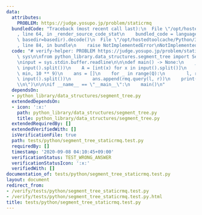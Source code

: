 ```yaml
---
data:
  attributes:
    PROBLEM: https://judge.yosupo.jp/problem/staticrmq
  bundledCode: "Traceback (most recent call last):\n  File \"/opt/hostedtoolcache/Python/3.8.5/x64/lib/python3.8/site-packages/onlinejudge_verify/documentation/build.py\"\
    , line 64, in _render_source_code_stat\n    bundled_code = language.bundle(stat.path,\
    \ basedir=basedir).decode()\n  File \"/opt/hostedtoolcache/Python/3.8.5/x64/lib/python3.8/site-packages/onlinejudge_verify/languages/python.py\"\
    , line 84, in bundle\n    raise NotImplementedError\nNotImplementedError\n"
  code: "# verify-helper: PROBLEM https://judge.yosupo.jp/problem/staticrmq\nimport\
    \ sys\n\nfrom python_library.data_structures.segment_tree import SegmentTree\n\
    \ninput = sys.stdin.buffer.readline\n\n\ndef main() -> None:\n    _, Q = map(int,\
    \ input().split())\n    A = [int(x) for x in input().split()]\n    rmq = SegmentTree.create_from_array(A,\
    \ min, 10 ** 9)\n    ans = []\n    for _ in range(Q):\n        l, r = map(int,\
    \ input().split())\n        ans.append(rmq.query(l, r))\n    print(*ans, sep=\"\
    \\n\")\n\n\nif __name__ == \"__main__\":\n    main()\n"
  dependsOn:
  - python_library/data_structures/segment_tree.py
  extendedDependsOn:
  - icon: ':x:'
    path: python_library/data_structures/segment_tree.py
    title: python_library/data_structures/segment_tree.py
  extendedRequiredBy: []
  extendedVerifiedWith: []
  isVerificationFile: true
  path: tests/python/segment_tree_staticrmq.test.py
  requiredBy: []
  timestamp: '2020-09-08 04:10:45+09:00'
  verificationStatus: TEST_WRONG_ANSWER
  verificationStatusIcon: ':x:'
  verifiedWith: []
documentation_of: tests/python/segment_tree_staticrmq.test.py
layout: document
redirect_from:
- /verify/tests/python/segment_tree_staticrmq.test.py
- /verify/tests/python/segment_tree_staticrmq.test.py.html
title: tests/python/segment_tree_staticrmq.test.py
---
```

